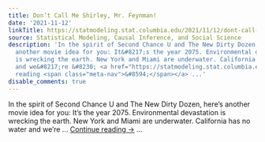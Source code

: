 ```yaml
---
title: Don’t Call Me Shirley, Mr. Feynman!
date: '2021-11-12'
linkTitle: https://statmodeling.stat.columbia.edu/2021/11/12/dont-call-me-shirley-mr-feynman/
source: Statistical Modeling, Causal Inference, and Social Science
description: 'In the spirit of Second Chance U and The New Dirty Dozen, here&#8217;s
  another movie idea for you: It&#8217;s the year 2075. Environmental devastation
  is wrecking the earth. New York and Miami are underwater. California has no water
  and we&#8217;re &#8230; <a href="https://statmodeling.stat.columbia.edu/2021/11/12/dont-call-me-shirley-mr-feynman/">Continue
  reading <span class="meta-nav">&#8594;</span></a> ...'
disable_comments: true
---
```

In the spirit of Second Chance U and The New Dirty Dozen, here&#8217;s another movie idea for you: It&#8217;s the year 2075. Environmental devastation is wrecking the earth. New York and Miami are underwater. California has no water and we&#8217;re &#8230; <a href="https://statmodeling.stat.columbia.edu/2021/11/12/dont-call-me-shirley-mr-feynman/">Continue reading <span class="meta-nav">&#8594;</span></a> ...
